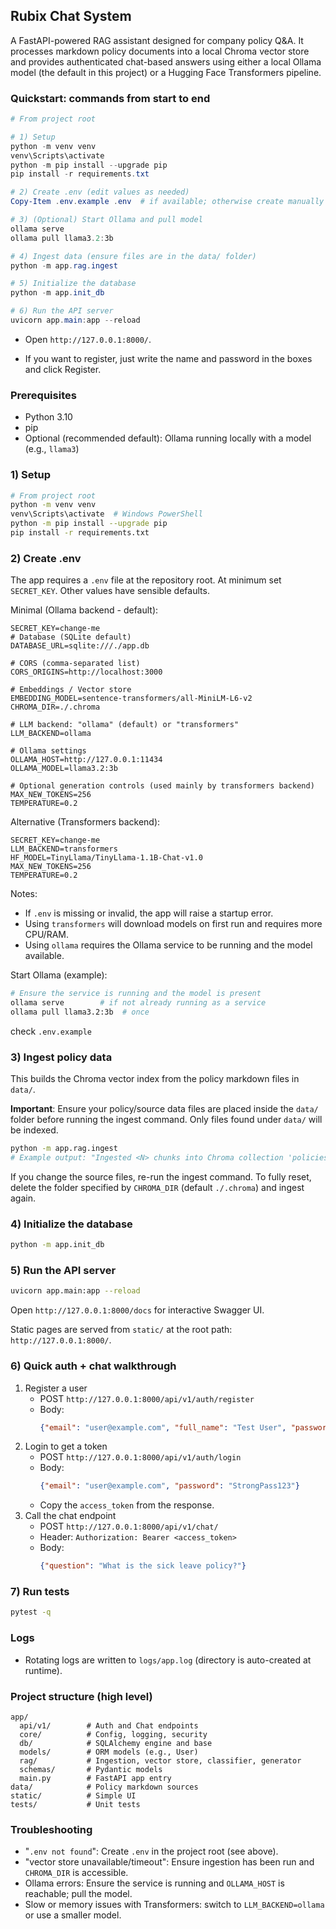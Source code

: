 ## Rubix Chat System

A FastAPI-powered RAG assistant designed for company policy Q&A. It processes markdown policy documents into a local Chroma vector store and provides authenticated chat-based answers using either a local Ollama model (the default in this project) or a Hugging Face Transformers pipeline.

### Quickstart: commands from start to end
```powershell
# From project root

# 1) Setup
python -m venv venv
venv\Scripts\activate
python -m pip install --upgrade pip
pip install -r requirements.txt

# 2) Create .env (edit values as needed)
Copy-Item .env.example .env  # if available; otherwise create manually

# 3) (Optional) Start Ollama and pull model
ollama serve
ollama pull llama3.2:3b

# 4) Ingest data (ensure files are in the data/ folder)
python -m app.rag.ingest

# 5) Initialize the database
python -m app.init_db

# 6) Run the API server
uvicorn app.main:app --reload
```

- Open `http://127.0.0.1:8000/`.

- If you want to register, just write the name and password in the boxes and click Register.


### Prerequisites
- Python 3.10
- pip
- Optional (recommended default): Ollama running locally with a model (e.g., `llama3`)

### 1) Setup
```bash
# From project root
python -m venv venv
venv\Scripts\activate  # Windows PowerShell
python -m pip install --upgrade pip
pip install -r requirements.txt
```

### 2) Create .env
The app requires a `.env` file at the repository root. At minimum set `SECRET_KEY`. Other values have sensible defaults.

Minimal (Ollama backend - default):
```env
SECRET_KEY=change-me
# Database (SQLite default)
DATABASE_URL=sqlite:///./app.db

# CORS (comma-separated list)
CORS_ORIGINS=http://localhost:3000

# Embeddings / Vector store
EMBEDDING_MODEL=sentence-transformers/all-MiniLM-L6-v2
CHROMA_DIR=./.chroma

# LLM backend: "ollama" (default) or "transformers"
LLM_BACKEND=ollama

# Ollama settings
OLLAMA_HOST=http://127.0.0.1:11434
OLLAMA_MODEL=llama3.2:3b

# Optional generation controls (used mainly by transformers backend)
MAX_NEW_TOKENS=256
TEMPERATURE=0.2
```

Alternative (Transformers backend):
```env
SECRET_KEY=change-me
LLM_BACKEND=transformers
HF_MODEL=TinyLlama/TinyLlama-1.1B-Chat-v1.0
MAX_NEW_TOKENS=256
TEMPERATURE=0.2
```

Notes:
- If `.env` is missing or invalid, the app will raise a startup error.
- Using `transformers` will download models on first run and requires more CPU/RAM.
- Using `ollama` requires the Ollama service to be running and the model available.

Start Ollama (example):
```bash
# Ensure the service is running and the model is present
ollama serve        # if not already running as a service
ollama pull llama3.2:3b  # once
```

check `.env.example`

### 3) Ingest policy data
This builds the Chroma vector index from the policy markdown files in `data/`.

**Important**: Ensure your policy/source data files are placed inside the `data/` folder before running the ingest command. Only files found under `data/` will be indexed.
```bash
python -m app.rag.ingest
# Example output: "Ingested <N> chunks into Chroma collection 'policies'"
```
If you change the source files, re-run the ingest command. To fully reset, delete the folder specified by `CHROMA_DIR` (default `./.chroma`) and ingest again.

### 4) Initialize the database
```bash
python -m app.init_db
```

### 5) Run the API server
```bash
uvicorn app.main:app --reload 
```
Open `http://127.0.0.1:8000/docs` for interactive Swagger UI.

Static pages are served from `static/` at the root path: `http://127.0.0.1:8000/`.

### 6) Quick auth + chat walkthrough
1. Register a user
   - POST `http://127.0.0.1:8000/api/v1/auth/register`
   - Body:
     ```json
     {"email": "user@example.com", "full_name": "Test User", "password": "StrongPass123"}
     ```
2. Login to get a token
   - POST `http://127.0.0.1:8000/api/v1/auth/login`
   - Body:
     ```json
     {"email": "user@example.com", "password": "StrongPass123"}
     ```
   - Copy the `access_token` from the response.
3. Call the chat endpoint
   - POST `http://127.0.0.1:8000/api/v1/chat/`
   - Header: `Authorization: Bearer <access_token>`
   - Body:
     ```json
     {"question": "What is the sick leave policy?"}
     ```

### 7) Run tests
```bash
pytest -q
```

### Logs
- Rotating logs are written to `logs/app.log` (directory is auto-created at runtime).

### Project structure (high level)
```
app/
  api/v1/        # Auth and Chat endpoints
  core/          # Config, logging, security
  db/            # SQLAlchemy engine and base
  models/        # ORM models (e.g., User)
  rag/           # Ingestion, vector store, classifier, generator
  schemas/       # Pydantic models
  main.py        # FastAPI app entry
data/            # Policy markdown sources
static/          # Simple UI
tests/           # Unit tests
```

### Troubleshooting
- "`.env not found`": Create `.env` in the project root (see above).
- "vector store unavailable/timeout": Ensure ingestion has been run and `CHROMA_DIR` is accessible.
- Ollama errors: Ensure the service is running and `OLLAMA_HOST` is reachable; pull the model.
- Slow or memory issues with Transformers: switch to `LLM_BACKEND=ollama` or use a smaller model.

